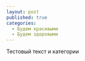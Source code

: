 ```yaml
---
layout: post
published: true
categories:
  - Будем красивыми
  - Будем здоровыми
---
```

Тестовый текст и категории
